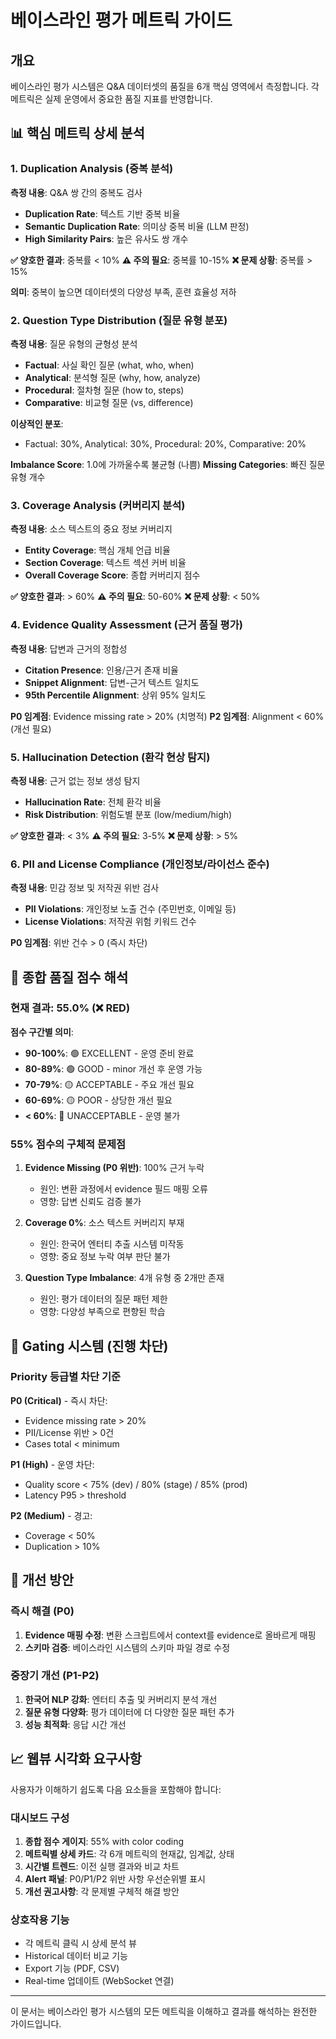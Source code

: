 # 베이스라인 평가 메트릭 가이드

## 개요

베이스라인 평가 시스템은 Q&A 데이터셋의 품질을 6개 핵심 영역에서 측정합니다. 각 메트릭은 실제 운영에서 중요한 품질 지표를 반영합니다.

## 📊 핵심 메트릭 상세 분석

### 1. Duplication Analysis (중복 분석)
**측정 내용**: Q&A 쌍 간의 중복도 검사
- **Duplication Rate**: 텍스트 기반 중복 비율
- **Semantic Duplication Rate**: 의미상 중복 비율 (LLM 판정)
- **High Similarity Pairs**: 높은 유사도 쌍 개수

**✅ 양호한 결과**: 중복률 < 10%
**⚠️ 주의 필요**: 중복률 10-15%
**❌ 문제 상황**: 중복률 > 15%

**의미**: 중복이 높으면 데이터셋의 다양성 부족, 훈련 효율성 저하

### 2. Question Type Distribution (질문 유형 분포)
**측정 내용**: 질문 유형의 균형성 분석
- **Factual**: 사실 확인 질문 (what, who, when)
- **Analytical**: 분석형 질문 (why, how, analyze)
- **Procedural**: 절차형 질문 (how to, steps)
- **Comparative**: 비교형 질문 (vs, difference)

**이상적인 분포**:
- Factual: 30%, Analytical: 30%, Procedural: 20%, Comparative: 20%

**Imbalance Score**: 1.0에 가까울수록 불균형 (나쁨)
**Missing Categories**: 빠진 질문 유형 개수

### 3. Coverage Analysis (커버리지 분석)
**측정 내용**: 소스 텍스트의 중요 정보 커버리지
- **Entity Coverage**: 핵심 개체 언급 비율
- **Section Coverage**: 텍스트 섹션 커버 비율
- **Overall Coverage Score**: 종합 커버리지 점수

**✅ 양호한 결과**: > 60%
**⚠️ 주의 필요**: 50-60%
**❌ 문제 상황**: < 50%

### 4. Evidence Quality Assessment (근거 품질 평가)
**측정 내용**: 답변과 근거의 정합성
- **Citation Presence**: 인용/근거 존재 비율
- **Snippet Alignment**: 답변-근거 텍스트 일치도
- **95th Percentile Alignment**: 상위 95% 일치도

**P0 임계점**: Evidence missing rate > 20% (치명적)
**P2 임계점**: Alignment < 60% (개선 필요)

### 5. Hallucination Detection (환각 현상 탐지)
**측정 내용**: 근거 없는 정보 생성 탐지
- **Hallucination Rate**: 전체 환각 비율
- **Risk Distribution**: 위험도별 분포 (low/medium/high)

**✅ 양호한 결과**: < 3%
**⚠️ 주의 필요**: 3-5%
**❌ 문제 상황**: > 5%

### 6. PII and License Compliance (개인정보/라이선스 준수)
**측정 내용**: 민감 정보 및 저작권 위반 검사
- **PII Violations**: 개인정보 노출 건수 (주민번호, 이메일 등)
- **License Violations**: 저작권 위험 키워드 건수

**P0 임계점**: 위반 건수 > 0 (즉시 차단)

## 🎯 종합 품질 점수 해석

### 현재 결과: 55.0% (❌ RED)

**점수 구간별 의미**:
- **90-100%**: 🟢 EXCELLENT - 운영 준비 완료
- **80-89%**: 🟢 GOOD - minor 개선 후 운영 가능
- **70-79%**: 🟡 ACCEPTABLE - 주요 개선 필요
- **60-69%**: 🟡 POOR - 상당한 개선 필요
- **< 60%**: 🔴 UNACCEPTABLE - 운영 불가

### 55% 점수의 구체적 문제점

1. **Evidence Missing (P0 위반)**: 100% 근거 누락
   - 원인: 변환 과정에서 evidence 필드 매핑 오류
   - 영향: 답변 신뢰도 검증 불가

2. **Coverage 0%**: 소스 텍스트 커버리지 부재
   - 원인: 한국어 엔터티 추출 시스템 미작동
   - 영향: 중요 정보 누락 여부 판단 불가

3. **Question Type Imbalance**: 4개 유형 중 2개만 존재
   - 원인: 평가 데이터의 질문 패턴 제한
   - 영향: 다양성 부족으로 편향된 학습

## 🚦 Gating 시스템 (진행 차단)

### Priority 등급별 차단 기준

**P0 (Critical)** - 즉시 차단:
- Evidence missing rate > 20%
- PII/License 위반 > 0건
- Cases total < minimum

**P1 (High)** - 운영 차단:
- Quality score < 75% (dev) / 80% (stage) / 85% (prod)
- Latency P95 > threshold

**P2 (Medium)** - 경고:
- Coverage < 50%
- Duplication > 10%

## 🔧 개선 방안

### 즉시 해결 (P0)
1. **Evidence 매핑 수정**: 변환 스크립트에서 context를 evidence로 올바르게 매핑
2. **스키마 검증**: 베이스라인 시스템의 스키마 파일 경로 수정

### 중장기 개선 (P1-P2)
1. **한국어 NLP 강화**: 엔터티 추출 및 커버리지 분석 개선
2. **질문 유형 다양화**: 평가 데이터에 더 다양한 질문 패턴 추가
3. **성능 최적화**: 응답 시간 개선

## 📈 웹뷰 시각화 요구사항

사용자가 이해하기 쉽도록 다음 요소들을 포함해야 합니다:

### 대시보드 구성
1. **종합 점수 게이지**: 55% with color coding
2. **메트릭별 상세 카드**: 각 6개 메트릭의 현재값, 임계값, 상태
3. **시간별 트렌드**: 이전 실행 결과와 비교 차트
4. **Alert 패널**: P0/P1/P2 위반 사항 우선순위별 표시
5. **개선 권고사항**: 각 문제별 구체적 해결 방안

### 상호작용 기능
- 각 메트릭 클릭 시 상세 분석 뷰
- Historical 데이터 비교 기능
- Export 기능 (PDF, CSV)
- Real-time 업데이트 (WebSocket 연결)

---

이 문서는 베이스라인 평가 시스템의 모든 메트릭을 이해하고 결과를 해석하는 완전한 가이드입니다.